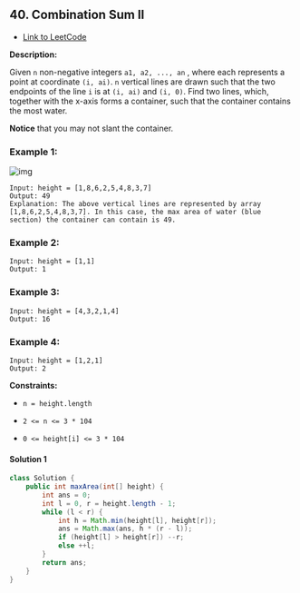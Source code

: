 ## 40. Combination Sum II

- [Link to LeetCode](https://leetcode.com/problems/container-with-most-water/)

**Description:**



Given `n` non-negative integers `a1, a2, ..., an` , where each represents a point at coordinate `(i, ai)`. `n` vertical lines are drawn such that the two endpoints of the line `i` is at `(i, ai)` and `(i, 0)`. Find two lines, which, together with the x-axis forms a container, such that the container contains the most water.

**Notice** that you may not slant the container.



<!-- tabs:start -->

### **Example 1:**



![img](https://s3-lc-upload.s3.amazonaws.com/uploads/2018/07/17/question_11.jpg)

```
Input: height = [1,8,6,2,5,4,8,3,7]
Output: 49
Explanation: The above vertical lines are represented by array [1,8,6,2,5,4,8,3,7]. In this case, the max area of water (blue section) the container can contain is 49.
```

### **Example 2:**

```
Input: height = [1,1]
Output: 1
```

### **Example 3:**

```
Input: height = [4,3,2,1,4]
Output: 16
```

### **Example 4:**

```
Input: height = [1,2,1]
Output: 2
```



<!-- tabs:end -->



**Constraints:**

- `n = height.length`

- `2 <= n <= 3 * 104`

- `0 <= height[i] <= 3 * 104`

  

<!-- tabs:start -->

#### **Solution 1**



```java
class Solution {
    public int maxArea(int[] height) {
        int ans = 0;
        int l = 0, r = height.length - 1;
        while (l < r) {
            int h = Math.min(height[l], height[r]);
            ans = Math.max(ans, h * (r - l));
            if (height[l] > height[r]) --r;
            else ++l;
        }
        return ans;
    }
}
```



<!-- tabs:end -->



